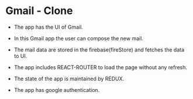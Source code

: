 # Gmail - Clone

* The app has the UI of Gmail.

* In this Gmail app the user can compose the new mail.

* The mail data are stored in the firebase(fireStore) and fetches the data to UI.

* The app includes REACT-ROUTER to load the page without any refresh.

* The state of the app is maintained by REDUX.

* The app has google authentication.


